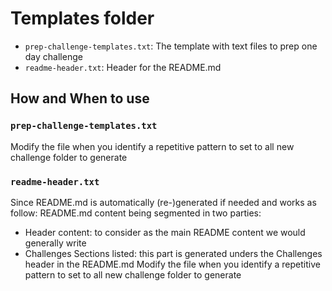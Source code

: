 # Templates folder
- `prep-challenge-templates.txt`: The template with text files to prep one day challenge 
- `readme-header.txt`: Header for the README.md


## How and When to use 
### `prep-challenge-templates.txt`
Modify the file when you identify a repetitive pattern 
to set to all new challenge folder to generate

### `readme-header.txt`
Since README.md is automatically (re-)generated if needed and works as follow:
README.md content being segmented in two parties:
- Header content: to consider as the main README content we would generally write
- Challenges Sections listed: this part is generated unders the Challenges header in the README.md
Modify the file when you identify a repetitive pattern 
to set to all new challenge folder to generate